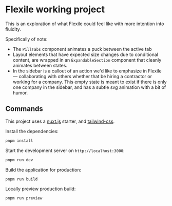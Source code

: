 # Flexile working project

This is an exploration of what Flexile could feel like with more intention into fluidity.

Specifically of note:

- The `PillTabs` component animates a puck between the active tab
- Layout elements that have expected size changes due to conditional content, are wrapped in an `ExpandableSection` component that cleanly animates between states.
- In the sidebar is a callout of an action we'd like to emphasize in Flexile — collaborating with others whether that be hiring a contractor or working for a company. This empty state is meant to exist if there is only one company in the sidebar, and has a subtle svg animation with a bit of humor.

## Commands

This project uses a [nuxt.js](https://nuxt.com/) starter, and [tailwind-css](https://tailwindcss.com/).

Install the dependencies:

```bash
pnpm install
```

Start the development server on `http://localhost:3000`:

```bash
pnpm run dev
```

Build the application for production:

```bash
pnpm run build
```

Locally preview production build:

```bash
pnpm run preview
```
